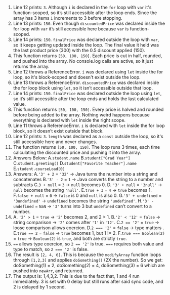 1. Line 12 prints: `3`. Although `i` is declared in the `for` loop with `var` it's function-scoped, so it’s still accessible after the loop ends. Since the array has 3 items `i` increments to 3 before stopping.
2. Line 13 prints: `150`. Even though `discountedPrice` was declared inside the for loop with `var` it’s still accessible here because `var` is function-scoped.
3. Line 14 prints: `150`. `finalPrice` was declared outside the loop with `var`, so it keeps getting updated inside the loop. The final value it held was the last product price (300) with the 0.5 discount applied (150).
4. This function returns `[50, 100, 150]`. Each price is cut in half, rounded, and pushed into the array. No console.log calls are active, so it just returns the array.
5. Line 12 throws a ReferenceError. `i` was declared using `let` inside the for loop, so it's block-scoped and doesn't exist outside the loop.
6. Line 13 throws a ReferenceError. `discountedPrice` was declared inside the for loop block using `let`, so it isn’t accessible outside that loop.
7. Line 14 prints: `150`. `finalPrice` was declared outside the loop using `let`, so it’s still accessible after the loop ends and holds the last calculated value.
8. This function returns `[50, 100, 150]`. Every price is halved and rounded before being added to the array. Nothing weird happens because everything is declared with `let` inside the right scope.
9. Line 11 throws a ReferenceError. `i` is declared with `let` inside the for loop block, so it doesn’t exist outside that block.
10. Line 12 prints: `3`. `length` was declared as a `const` outside the loop, so it's still accessible here and never changes.
11. The function returns `[50, 100, 150]`. The loop runs 3 times, each time calculating the discounted price and pushing it into the array.
12. Answers Below:
    A.`student.name`
    B.`student["Grad Year"]`
    C.`student.greeting()`
    D.`student["Favorite Teacher"].name`
    E.`student.courseLoad[0]`
13. Answers:
    A.`'3' + 2` = `'32'` → Java turns the number into a string and concatenates
    B.`'3' - 2` = `1` → Java converts the string to a number and subtracts
    C.`3 + null` = `3` → `null` becomes 0.
    D. `'3' + null` = `'3null'` → `null` becomes the string `'null'`.
    E.`true + 3` = `4` → `true` becomes 1.
    F.`false + null` = `0` → `false` is 0 and `null` is also 0.
    G.`'3' + undefined` = `'3undefined'` → `undefined` becomes the string `'undefined'`.
    H.`'3' - undefined` = `NaN` → `'3'` turns into 3 but `undefined` can’t convert to a number.
14. A. `'2' > 1` = `true` → `'2'` becomes 2, and 2 > 1.
    B.`'2' < '12'` = `false` → string comparison → `'2'` comes after  `'1'` in `'12'`.
    C.`2 == '2'` = `true` → loose comparison allows coercion.
    D.`2 === '2'` = `false` → type matters .
    E.`true == 2` = `false` → `true` becomes 1, but 1 != 2.
    F.`true === Boolean(2)` = `true` → `Boolean(2)` is `true`, and both are strictly `true`.
15. `==` allows type coercion, so `2 == '2'` is true.
`===` requires both value and type to match, so `2 === '2'` is false.
17. The result is `[2, 4, 6]`. This is because the `modifyArray` function loops through `[1,2,3]` and applies `doSomething()` (2X the number). So we get: doSomething(1) = 2, doSomething(2) = 4, doSomething(3) = 6 which are pushed into `newArr`, and returned.
19. The output is: 1,4,3,2. This is due to the fact that, 1 and 4 run immediately. 3 is set with 0 delay but still runs after said sync code, and 2 is delayed by 1 second.

